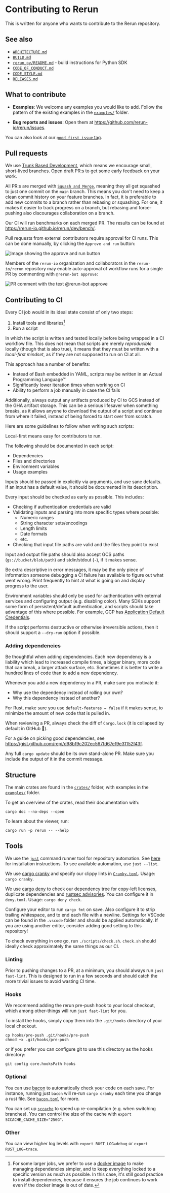 # Contributing to Rerun
This is written for anyone who wants to contribute to the Rerun repository.


## See also
* [`ARCHITECTURE.md`](ARCHITECTURE.md)
* [`BUILD.md`](BUILD.md)
* [`rerun_py/README.md`](rerun_py/README.md) - build instructions for Python SDK
* [`CODE_OF_CONDUCT.md`](CODE_OF_CONDUCT.md)
* [`CODE_STYLE.md`](CODE_STYLE.md)
* [`RELEASES.md`](RELEASES.md)

## What to contribute
* **Examples**: We welcome any examples you would like to add. Follow the pattern of the existing examples in the [`examples/`](examples) folder.

* **Bug reports and issues**: Open them at <https://github.com/rerun-io/rerun/issues>.

You can also look at our [`good first issue` tag](https://github.com/rerun-io/rerun/labels/good%20first%20issue).

## Pull requests
We use [Trunk Based Development](https://trunkbaseddevelopment.com/), which means we encourage small, short-lived branches. Open draft PR:s to get some early feedback on your work.

All PR:s are merged with [`Squash and Merge`](https://docs.github.com/en/pull-requests/collaborating-with-pull-requests/incorporating-changes-from-a-pull-request/about-pull-request-merges#squash-and-merge-your-commits), meaning they all get squashed to just one commit on the `main` branch. This means you don't need to keep a clean commit history on your feature branches. In fact, it is preferable to add new commits to a branch rather than rebasing or squashing. For one, it makes it easier to track progress on a branch, but rebasing and force-pushing also discourages collaboration on a branch.

Our CI will run benchmarks on each merged PR. The results can be found at <https://rerun-io.github.io/rerun/dev/bench/>.

Pull requests from external contributors require approval for CI runs. This can be done manually, by clicking the `Approve and run` button:

![Image showing the approve and run button](https://github.com/rerun-io/rerun/assets/1665677/ead5c04f-df02-4f20-9093-37cfce097b44)

Members of the `rerun-io` organization and collaborators in the `rerun-io/rerun` repository may enable auto-approval of workflow runs for a single PR by commenting with `@rerun-bot approve`:

![PR comment with the text `@rerun-bot approve`](https://github.com/rerun-io/rerun/assets/1665677/b5f07f3f-ea95-44a4-8eb7-f07c905f96c3)

## Contributing to CI

Every CI job would in its ideal state consist of only two steps:

1. Install tools and libraries[^1]
2. Run a script

In which the script is written and tested locally before being wrapped in a CI workflow file. This does not mean that scripts are merely _reproducible_ locally (though that is also true), it means that they must be written with a _local-first mindset_, as if they are not supposed to run on CI at all.

This approach has a number of benefits:
- Instead of Bash embedded in YAML, scripts may be written in an Actual Programming Language™
- Significantly lower iteration times when working on CI
- Ability to perform a job manually in case the CI fails

Additionally, always output any artifacts produced by CI to GCS instead of the GHA artifact storage. This can be a serious lifesaver when something breaks, as it allows anyone to download the output of a script and continue from where it failed, instead of being forced to start over from scratch.

[^1]: For some larger jobs, we prefer to use a [docker image](https://hub.docker.com/r/rerunio/ci_docker) to make managing dependencies simpler, and to keep everything locked to a specific version as much as possible. In this case, it's still good practice to install dependencies, because it ensures the job continues to work even if the docker image is out of date.

Here are some guidelines to follow when writing such scripts:

Local-first means easy for contributors to run.

The following should be documented in each script:
- Dependencies
- Files and directories
- Environment variables
- Usage examples

Inputs should be passed in explicitly via arguments, and use sane defaults. If an input has a default value, it should be documented in its description.

Every input should be checked as early as possible. This includes:
- Checking if authentication credentials are valid
- Validating inputs and parsing into more specific types where possible:
  - Numeric ranges
  - String character sets/encodings
  - Length limits
  - Date formats
  - etc.
- Checking that input file paths are valid and the files they point to exist

Input and output file paths should also accept GCS paths (`gs://bucket/blob/path`) and stdin/stdout (`-`), if it makes sense.

Be extra descriptive in error messages, it may be the only piece of information someone debugging a CI failure has available to figure out what went wrong. Print frequently to hint at what is going on and display progress to the user.

Environment variables should only be used for authentication with external services and configuring output (e.g. disabling color). Many SDKs support some form of persistent/default authentication, and scripts should take advantage of this where possible. For example, GCP has [Application Default Credentials](https://cloud.google.com/docs/authentication/client-libraries).

If the script performs destructive or otherwise irreversible actions, then it should support a `--dry-run` option if possible.

### Adding dependencies
Be thoughtful when adding dependencies. Each new dependency is a liability which lead to increased compile times, a bigger binary, more code that can break, a larger attack surface, etc. Sometimes it is better to write a hundred lines of code than to add a new dependency.

Whenever you add a new dependency in a PR, make sure you motivate it:
* Why use the dependency instead of rolling our own?
* Why this dependency instead of another?

For Rust, make sure you use `default-features = false` if it makes sense, to minimize the amount of new code that is pulled in.

When reviewing a PR, always check the diff of `Cargo.lock` (it is collapsed by default in GitHub 😤).

For a guide on picking good dependencies, see <https://gist.github.com/repi/d98bf9c202ec567fd67ef9e31152f43f>.

Any full `cargo update` should be its own stand-alone PR. Make sure you include the output of it in the commit message.


## Structure
The main crates are found in the [`crates/`](crates) folder, with examples in the [`examples/`](examples) folder.

To get an overview of the crates, read their documentation with:

```
cargo doc --no-deps --open
```

To learn about the viewer, run:

```
cargo run -p rerun -- --help
```

## Tools

We use the [`just`](https://github.com/casey/just) command runner tool for repository automation. See [here](https://github.com/casey/just#installation) for installation instructions. To see available automation, use `just --list`.

We use [cargo cranky](https://github.com/ericseppanen/cargo-cranky) and specify our clippy lints in [`Cranky.toml`](Cranky.toml). Usage: `cargo cranky`.

We use [cargo deny](https://github.com/EmbarkStudios/cargo-deny) to check our dependency tree for copy-left licenses, duplicate dependencies and [rustsec advisories](https://rustsec.org/advisories). You can configure it in `deny.toml`. Usage: `cargo deny check`.

Configure your editor to run `cargo fmt` on save. Also configure it to strip trailing whitespace, and to end each file with a newline. Settings for VSCode can be found in the `.vscode` folder and should be applied automatically. If you are using another editor, consider adding good setting to this repository!

To check everything in one go, run `./scripts/check.sh`. `check.sh` should ideally check approximately the same things as our CI.

### Linting
Prior to pushing changes to a PR, at a minimum, you should always run `just fast-lint`. This is designed to run
in a few seconds and should catch the more trivial issues to avoid wasting CI time.

### Hooks
We recommend adding the rerun pre-push hook to your local checkout, which among other-things will run
`just fast-lint` for you.

To install the hooks, simply copy them into the `.git/hooks` directory of your local checkout.
```
cp hooks/pre-push .git/hooks/pre-push
chmod +x .git/hooks/pre-push
```
or if you prefer you can configure git to use this directory as the hooks directory:
```
git config core.hooksPath hooks
```

### Optional
You can use [bacon](https://github.com/Canop/bacon) to automatically check your code on each save. For instance, running just `bacon` will re-run `cargo cranky` each time you change a rust file. See [`bacon.toml`](bacon.toml) for more.

You can set up [`sccache`](https://github.com/mozilla/sccache) to speed up re-compilation (e.g. when switching branches). You can control the size of the cache with `export SCCACHE_CACHE_SIZE="256G"`.

### Other
You can view higher log levels with `export RUST_LOG=debug` or `export RUST_LOG=trace`.
